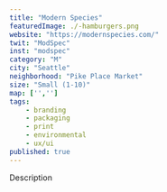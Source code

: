 ```yaml
---
title: "Modern Species"
featuredImage: ./-hamburgers.png
website: "https://modernspecies.com/"
twit: "ModSpec"
inst: "modspec"
category: "M"
city: "Seattle"
neighborhood: "Pike Place Market"
size: "Small (1-10)"
map: ['','']
tags:
    - branding
    - packaging
    - print
    - environmental
    - ux/ui
published: true
---
```


Description
